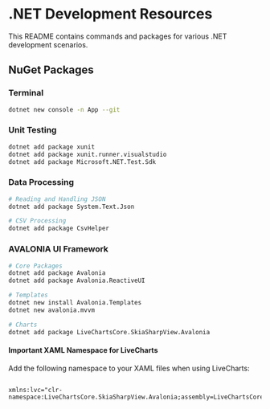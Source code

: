 # .NET Development Resources

This README contains commands and packages for various .NET development scenarios.

## NuGet Packages

### Terminal

```bash
dotnet new console -n App --git
```

### Unit Testing

```bash
dotnet add package xunit
dotnet add package xunit.runner.visualstudio
dotnet add package Microsoft.NET.Test.Sdk
```

### Data Processing

```bash
# Reading and Handling JSON
dotnet add package System.Text.Json

# CSV Processing
dotnet add package CsvHelper
```

### AVALONIA UI Framework

```bash
# Core Packages
dotnet add package Avalonia
dotnet add package Avalonia.ReactiveUI

# Templates
dotnet new install Avalonia.Templates
dotnet new avalonia.mvvm

# Charts
dotnet add package LiveChartsCore.SkiaSharpView.Avalonia
```

#### Important XAML Namespace for LiveCharts

Add the following namespace to your XAML files when using LiveCharts:

```xaml

xmlns:lvc="clr-namespace:LiveChartsCore.SkiaSharpView.Avalonia;assembly=LiveChartsCore.SkiaSharpView.Avalonia"
```
